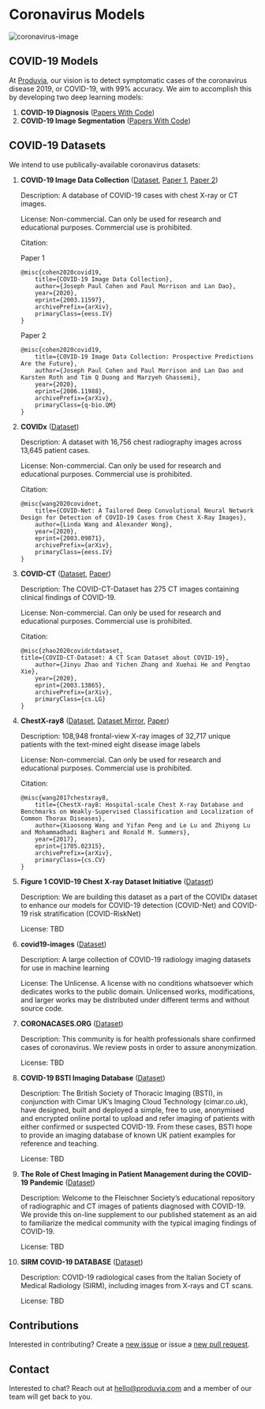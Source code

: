 # Coronavirus Models

![coronavirus-image](coronavirus-image.png)

## COVID-19 Models

At [Produvia](https://produvia.com), our vision is to detect symptomatic cases of the coronavirus disease 2019, or COVID-19, with 99% accuracy. We aim to accomplish this by developing two deep learning models:

1. **COVID-19 Diagnosis** ([Papers With Code](https://paperswithcode.com/task/covid-19-detection))
2. **COVID-19 Image Segmentation** ([Papers With Code](https://paperswithcode.com/task/covid-19-image-segmentation))

## COVID-19 Datasets

We intend to use publically-available coronavirus datasets:

1. **COVID-19 Image Data Collection** ([Dataset](https://github.com/ieee8023/covid-chestxray-dataset), [Paper 1](https://arxiv.org/abs/2003.11597), [Paper 2](https://arxiv.org/abs/2006.11988))

   Description: A database of COVID-19 cases with chest X-ray or CT images.

   License: Non-commercial. Can only be used for research and educational purposes. Commercial use is prohibited.

	Citation:

	Paper 1

	```
	@misc{cohen2020covid19,
		title={COVID-19 Image Data Collection},
		author={Joseph Paul Cohen and Paul Morrison and Lan Dao},
		year={2020},
		eprint={2003.11597},
		archivePrefix={arXiv},
		primaryClass={eess.IV}
	}
	```

	Paper 2

	```
	@misc{cohen2020covid19,
	    title={COVID-19 Image Data Collection: Prospective Predictions Are the Future},
	    author={Joseph Paul Cohen and Paul Morrison and Lan Dao and Karsten Roth and Tim Q Duong and Marzyeh Ghassemi},
	    year={2020},
	    eprint={2006.11988},
	    archivePrefix={arXiv},
	    primaryClass={q-bio.QM}
	}
	```

2. **COVIDx** ([Dataset](https://github.com/lindawangg/COVID-Net))

	Description: A dataset with 16,756 chest radiography images across 13,645 patient cases.

	License: Non-commercial. Can only be used for research and educational purposes. Commercial use is prohibited.
	
	Citation:
	
	```
	@misc{wang2020covidnet,
	    title={COVID-Net: A Tailored Deep Convolutional Neural Network Design for Detection of COVID-19 Cases from Chest X-Ray Images},
	    author={Linda Wang and Alexander Wong},
	    year={2020},
	    eprint={2003.09871},
	    archivePrefix={arXiv},
	    primaryClass={eess.IV}
	}
	```

3. **COVID-CT** ([Dataset](https://github.com/UCSD-AI4H/COVID-CT), [Paper](https://arxiv.org/abs/2003.13865))

   Description: The COVID-CT-Dataset has 275 CT images containing clinical findings of COVID-19.

   License: Non-commercial. Can only be used for research and educational purposes. Commercial use is prohibited.

   Citation:

	```
	@misc{zhao2020covidctdataset,
    title={COVID-CT-Dataset: A CT Scan Dataset about COVID-19},
		author={Jinyu Zhao and Yichen Zhang and Xuehai He and Pengtao Xie},
		year={2020},
		eprint={2003.13865},
		archivePrefix={arXiv},
		primaryClass={cs.LG}
	}
   ```

4. **ChestX-ray8** ([Dataset](https://www.kaggle.com/c/rsna-pneumonia-detection-challenge/data), [Dataset Mirror](https://nihcc.app.box.com/v/ChestXray-NIHCC), [Paper](https://arxiv.org/abs/1705.02315))
	
	Description: 108,948 frontal-view X-ray images of 32,717 unique patients with the text-mined eight disease image labels
	
	License: Non-commercial. Can only be used for research and educational purposes. Commercial use is prohibited.
	
	Citation:
	
	```
	@misc{wang2017chestxray8,
	    title={ChestX-ray8: Hospital-scale Chest X-ray Database and Benchmarks on Weakly-Supervised Classification and Localization of Common Thorax Diseases},
	    author={Xiaosong Wang and Yifan Peng and Le Lu and Zhiyong Lu and Mohammadhadi Bagheri and Ronald M. Summers},
	    year={2017},
	    eprint={1705.02315},
	    archivePrefix={arXiv},
	    primaryClass={cs.CV}
	}
	```

5. **Figure 1 COVID-19 Chest X-ray Dataset Initiative** ([Dataset](https://github.com/agchung/Figure1-COVID-chestxray-dataset))

	Description: We are building this dataset as a part of the COVIDx dataset to enhance our models for COVID-19 detection (COVID-Net) and COVID-19 risk stratification (COVID-RiskNet)

	License: TBD

6. **covid19-images** ([Dataset](https://github.com/coyotespike/covid19-images))

	Description: A large collection of COVID-19 radiology imaging datasets for use in machine learning

	License: The Unlicense. A license with no conditions whatsoever which dedicates works to the public domain. Unlicensed works, modifications, and larger works may be distributed under different terms and without source code.

7. **CORONACASES.ORG** ([Dataset](https://coronacases.org/forum/coronacases-org-helping-radiologists-to-help-people-in-more-than-100-countries-1))

	Description: This community is for health professionals share confirmed cases of coronavirus. We review posts in order to assure anonymization.

	License: TBD

8. **COVID-19 BSTI Imaging Database** ([Dataset](https://www.bsti.org.uk/training-and-education/covid-19-bsti-imaging-database/))

	Description: The British Society of Thoracic Imaging (BSTI), in conjunction with Cimar UK’s Imaging Cloud Technology (cimar.co.uk), have designed, built and deployed a simple, free to use, anonymised and encrypted online portal to upload and refer imaging of patients with either confirmed or suspected COVID-19. From these cases, BSTI hope to provide an imaging database of known UK patient examples for reference and teaching.

	License: TBD

9. **The Role of Chest Imaging in Patient Management during the COVID-19 Pandemic** ([Dataset](https://www.fleischner-covid19.org/))

	Description: Welcome to the Fleischner Society’s educational repository of radiographic and CT images of patients diagnosed with COVID-19. We provide this on-line supplement to our published statement as an aid to familiarize the medical community with the typical imaging findings of COVID-19.

	License: TBD

10. **SIRM COVID-19 DATABASE** ([Dataset](https://www.sirm.org/category/senza-categoria/covid-19/))

	Description: COVID-19 radiological cases from the Italian Society of Medical Radiology (SIRM), including images from X-rays and CT scans.

	License: TBD

## Contributions

Interested in contributing? Create a [new issue](https://github.com/produvia/coronavirus-models/issues/new/choose) or issue a [new pull request](https://github.com/produvia/coronavirus-models/compare).

## Contact

Interested to chat? Reach out at hello@produvia.com and a member of our team will get back to you.
